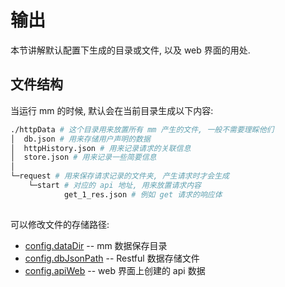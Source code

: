 # 输出
本节讲解默认配置下生成的目录或文件, 以及 web 界面的用处.

## 文件结构
当运行 mm 的时候, 默认会在当前目录生成以下内容:

``` sh {6-8}
./httpData # 这个目录用来放置所有 mm 产生的文件, 一般不需要理睬他们
│  db.json # 用来存储用户声明的数据
│  httpHistory.json # 用来记录请求的关联信息
│  store.json # 用来记录一些简要信息
│
└─request # 用来保存请求记录的文件夹, 产生请求时才会生成
    └─start # 对应的 api 地址, 用来放置请求内容
            get_1_res.json # 例如 get 请求的响应体
            
```

可以修改文件的存储路径:
- [config.dataDir](../config/选项.md#config-datadir) -- mm 数据保存目录
- [config.dbJsonPath](../config/选项.md#config-dbjsonpath) -- Restful 数据存储文件
- [config.apiWeb](../config/选项.md#config-apiweb) -- web 界面上创建的 api 数据
